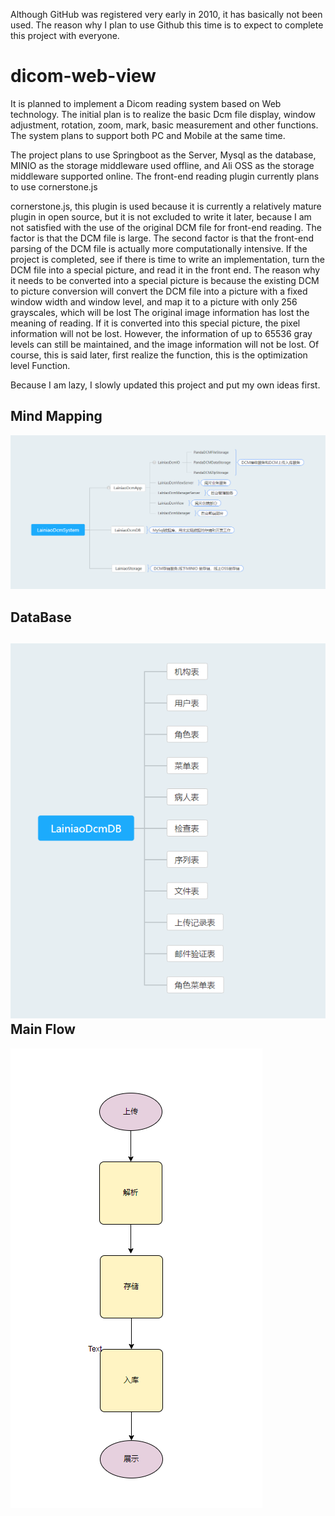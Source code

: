 

Although GitHub was registered very early in 2010, it has basically not been used. The reason why I plan to use Github this time is to expect to complete this project with everyone.

# dicom-web-view

It is planned to implement a Dicom reading system based on Web technology. The initial plan is to realize the basic Dcm file display, window adjustment, rotation, zoom, mark, basic measurement and other functions. The system plans to support both PC and Mobile at the same time.


The project plans to use Springboot as the Server, Mysql as the database, MINIO as the storage middleware used offline, and Ali OSS as the storage middleware supported online. The front-end reading plugin currently plans to use cornerstone.js

cornerstone.js, this plugin is used because it is currently a relatively mature plugin in open source, but it is not excluded to write it later, because I am not satisfied with the use of the original DCM file for front-end reading. The factor is that the DCM file is large. The second factor is that the front-end parsing of the DCM file is actually more computationally intensive. If the project is completed, see if there is time to write an implementation, turn the DCM file into a special picture, and read it in the front end. The reason why it needs to be converted into a special picture is because the existing DCM to picture conversion will convert the DCM file into a picture with a fixed window width and window level, and map it to a picture with only 256 grayscales, which will be lost The original image information has lost the meaning of reading. If it is converted into this special picture, the pixel information will not be lost. However, the information of up to 65536 gray levels can still be maintained, and the image information will not be lost. Of course, this is said later, first realize the function, this is the optimization level Function.

 
Because I am lazy, I slowly updated this project and put my own ideas first.
 
Mind Mapping
------------
 
![image](https://github.com/lainiao/dicom-web-view/blob/master/document/img/1.png)
 
DataBase
-----------
![image](https://github.com/lainiao/dicom-web-view/blob/master/document/img/2.png)
Main Flow
-------------
![image](https://github.com/lainiao/dicom-web-view/blob/master/document/img/3.png)


